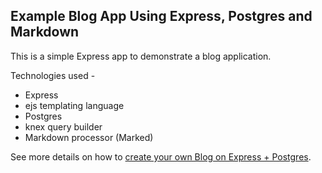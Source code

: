 ## Example Blog App Using Express, Postgres and Markdown

This is a simple Express app to demonstrate a blog application.

Technologies used -

- Express
- ejs templating language
- Postgres
- knex query builder
- Markdown processor (Marked)

See more details on how to [create your own Blog on Express + Postgres](https://techformist.com/create-blog-express-markdown-postgres).
